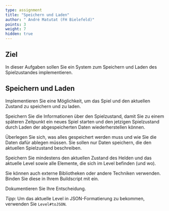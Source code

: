 ```yaml
---
type: assignment
title: "Speichern und Laden"
author: " André Matutat (FH Bielefeld)"
points: 3
weight: 7
hidden: true
---
```


## Ziel

In dieser Aufgaben sollen Sie ein System zum Speichern und Laden des Spielzustandes implementieren.

## Speichern und Laden

Implementieren Sie eine Möglichkeit, um das Spiel und den aktuellen Zustand zu speichern und zu laden.

Speichern Sie die Informationen über den Spielzustand, damit Sie zu einem späteren Zeitpunkt ein neues Spiel starten und den jetzigen Spielzustand durch Laden der abgespeicherten Daten wiederherstellen können.

Überlegen Sie sich, was alles gespeichert werden muss und wie Sie die Daten dafür ablegen müssen. Sie sollen nur Daten speichern, die den aktuellen Spielzustand beschreiben.

Speichern Sie mindestens den aktuellen Zustand des Helden und das aktuelle Level sowie alle Elemente, die sich im Level befinden (und wo).

Sie können auch externe Bibliotheken oder andere Techniken verwenden. Binden Sie diese in Ihrem Buildscript mit ein.

Dokumentieren Sie Ihre Entscheidung.

_Tipp_: Um das aktuelle Level in JSON-Formatierung zu bekommen, verwenden Sie `Level#toJSON`.
